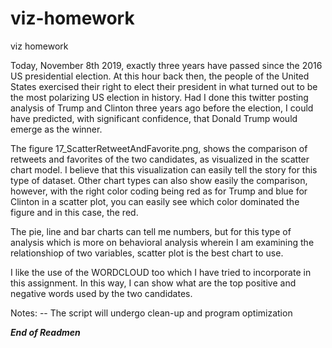 # viz-homework
viz homework

Today, November 8th 2019, exactly three years have passed since the 2016 US presidential election. 
At this hour back then, the people of the United States exercised their right to elect their president 
in what turned out to be the most polarizing US election in history. 
Had I done this twitter posting analysis of Trump and Clinton three years ago before the election, 
I could have predicted, with significant confidence, that Donald Trump would emerge as the winner. 

The figure  17_ScatterRetweetAndFavorite.png, shows the comparison of retweets and favorites 
of the two candidates, as visualized in the scatter chart model. I believe that this visualization
can easily tell the story for this type of dataset.  Other chart types can also show easily the comparison, 
however, with the right color coding being red as for Trump and blue for Clinton in a scatter plot, 
you can easily see which color dominated the figure and in this case, the red.

The pie, line and bar charts can tell me numbers, but for this type of analysis which is more on behavioral
analysis wherein I am examining the relationshiop of two variables, scatter plot is the best chart to use.

I like the use of the WORDCLOUD too which I have tried to incorporate in this assignment.  In this way, 
I can show what are the top positive and negative words used by the two candidates. 

Notes:
-- The script will undergo clean-up and program optimization

***End of Readmen***




